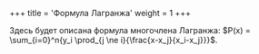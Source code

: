 +++
title = 'Формула Лагранжа'
weight = 1
+++

Здесь будет описана формула многочлена Лагранжа: $P(x) = \sum_{i=0}^n{y_i \prod_{j \ne i}{\frac{x-x_j}{x_i-x_j}}}$.